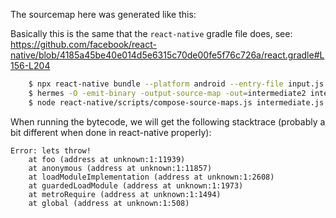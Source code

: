 The sourcemap here was generated like this:

Basically this is the same that the `react-native` gradle file does, see:
https://github.com/facebook/react-native/blob/4185a45be40e014d5e6315c70de00fe5f76c726a/react.gradle#L156-L204

```sh
    $ npx react-native bundle --platform android --entry-file input.js --bundle-output intermediate.js --sourcemap-output intermediate.js.map
    $ hermes -O -emit-binary -output-source-map -out=intermediate2 intermediate.js
    $ node react-native/scripts/compose-source-maps.js intermediate.js.map intermediate2.map -o output.map
```

When running the bytecode, we will get the following stacktrace
(probably a bit different when done in react-native properly):

```
Error: lets throw!
    at foo (address at unknown:1:11939)
    at anonymous (address at unknown:1:11857)
    at loadModuleImplementation (address at unknown:1:2608)
    at guardedLoadModule (address at unknown:1:1973)
    at metroRequire (address at unknown:1:1494)
    at global (address at unknown:1:508)
```
